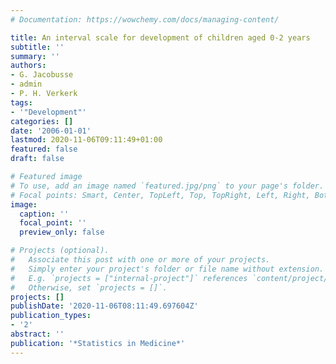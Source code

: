 ```yaml
---
# Documentation: https://wowchemy.com/docs/managing-content/

title: An interval scale for development of children aged 0-2 years
subtitle: ''
summary: ''
authors:
- G. Jacobusse
- admin
- P. H. Verkerk
tags:
- '"Development"'
categories: []
date: '2006-01-01'
lastmod: 2020-11-06T09:11:49+01:00
featured: false
draft: false

# Featured image
# To use, add an image named `featured.jpg/png` to your page's folder.
# Focal points: Smart, Center, TopLeft, Top, TopRight, Left, Right, BottomLeft, Bottom, BottomRight.
image:
  caption: ''
  focal_point: ''
  preview_only: false

# Projects (optional).
#   Associate this post with one or more of your projects.
#   Simply enter your project's folder or file name without extension.
#   E.g. `projects = ["internal-project"]` references `content/project/deep-learning/index.md`.
#   Otherwise, set `projects = []`.
projects: []
publishDate: '2020-11-06T08:11:49.697604Z'
publication_types:
- '2'
abstract: ''
publication: '*Statistics in Medicine*'
---
```

